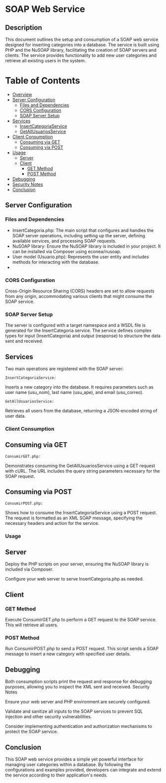 # SOAP Web Service

## Description

This document outlines the setup and consumption of a SOAP web service designed for inserting categories into a database. The service is built using PHP and the NuSOAP library, facilitating the creation of SOAP servers and clients. The service provides functionality to add new user categories and retrieve all existing users in the system.

# Table of Contents

- [Overview](#overview)
- [Server Configuration](#server-configuration)
  - [Files and Dependencies](#files-and-dependencies)
  - [CORS Configuration](#cors-configuration)
  - [SOAP Server Setup](#soap-server-setup)
- [Services](#services)
  - [InsertCategoriaService](#insertcategoriaservice)
  - [GetAllUsuariosService](#getallusuariosservice)
- [Client Consumption](#client-consumption)
  - [Consuming via GET](#consuming-via-get)
  - [Consuming via POST](#consuming-via-post)
- [Usage](#usage)
  - [Server](#server)
  - [Client](#client)
    - [GET Method](#get-method)
    - [POST Method](#post-method)
- [Debugging](#debugging)
- [Security Notes](#security-notes)
- [Conclusion](#conclusion)


## Server Configuration
### Files and Dependencies
- InsertCategoria.php: The main script that configures and handles the SOAP server operations, including setting up the server, defining available services, and processing SOAP requests.
- NuSOAP library: Ensure the NuSOAP library is included in your project. It can be installed via Composer using econea/nusoap.
- User model (Usuario.php): Represents the user entity and includes methods for interacting with the database.
- 
### CORS Configuration
Cross-Origin Resource Sharing (CORS) headers are set to allow requests from any origin, accommodating various clients that might consume the SOAP service.

### SOAP Server Setup
The server is configured with a target namespace and a WSDL file is generated for the InsertCategoria service. The service defines complex types for input (InsertCategoria) and output (response) to structure the data sent and received.

## Services

Two main operations are registered with the SOAP server:

    InsertCategoriaService: 
Inserts a new category into the database. It requires parameters such as user name (usu_nom), last name (usu_ape), and email (usu_correo).

    GetAllUsuariosService: 
Retrieves all users from the database, returning a JSON-encoded string of user data.

### Client Consumption
## Consuming via GET
    ConsumirGET.php: 
Demonstrates consuming the GetAllUsuariosService using a GET request with cURL. The URL includes the query string parameters necessary for the SOAP request.

## Consuming via POST
    ConsumirPOST.php: 
Shows how to consume the InsertCategoriaService using a POST request. The request is formatted as an XML SOAP message, specifying the necessary headers and action for the service.

### Usage
## Server
Deploy the PHP scripts on your server, ensuring the NuSOAP library is included via Composer.

Configure your web server to serve InsertCategoria.php as needed.
## Client
### GET Method
Execute ConsumirGET.php to perform a GET request to the SOAP service. This will retrieve all users.

### POST Method
Run ConsumirPOST.php to send a POST request. This script sends a SOAP message to insert a new category with specified user details.

## Debugging
Both consumption scripts print the request and response for debugging purposes, allowing you to inspect the XML sent and received.
Security Notes

Ensure your web server and PHP environment are securely configured.
    
Validate and sanitize all inputs to the SOAP services to prevent SQL injection and other security vulnerabilities.

Consider implementing authentication and authorization mechanisms to protect the SOAP service.

## Conclusion
This SOAP web service provides a simple yet powerful interface for managing user categories within a database. By following the configurations and examples provided, developers can integrate and extend the service according to their application's needs.
